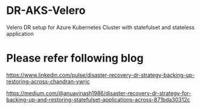 # DR-AKS-Velero
Velero DR setup for Azure Kubernetes Cluster with statefulset and stateless application

# Please refer following blog

https://www.linkedin.com/pulse/disaster-recovery-dr-strategy-backing-up-restoring-across-chandran-ywrjc

https://medium.com/@anuavinash1986/disaster-recovery-dr-strategy-for-backing-up-and-restoring-statefulset-applications-across-871bda30312c